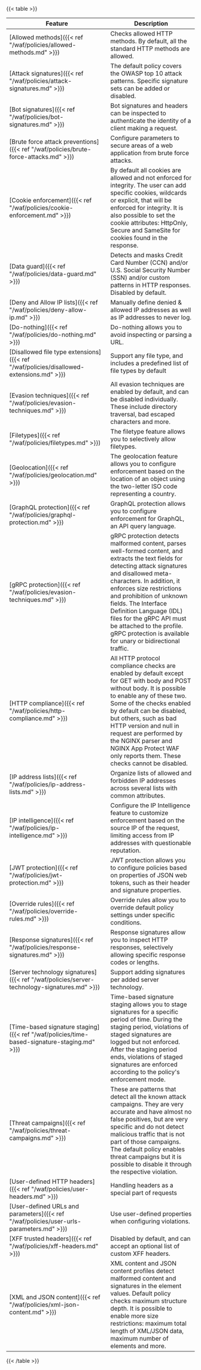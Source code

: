 ---
---

{{< table >}}

| Feature                             | Description |
| ----------------------------------- | ----------- |
| [Allowed methods]({{< ref "/waf/policies/allowed-methods.md" >}}) | Checks allowed HTTP methods. By default, all the standard HTTP methods are allowed. |
| [Attack signatures]({{< ref "/waf/policies/attack-signatures.md" >}}) | The default policy covers the OWASP top 10 attack patterns. Specific signature sets can be added or disabled. |
| [Bot signatures]({{< ref "/waf/policies/bot-signatures.md" >}}) | Bot signatures and headers can be inspected to authenticate the identity of a client making a request. |
| [Brute force attack preventions]({{< ref "/waf/policies/brute-force-attacks.md" >}}) | Configure parameters to secure areas of a web application from brute force attacks. |
| [Cookie enforcement]({{< ref "/waf/policies/cookie-enforcement.md" >}}) | By default all cookies are allowed and not enforced for integrity. The user can add specific cookies, wildcards or explicit, that will be enforced for integrity. It is also possible to set the cookie attributes: HttpOnly, Secure and SameSite for cookies found in the response. |
| [Data guard]({{< ref "/waf/policies/data-guard.md" >}}) | Detects and masks Credit Card Number (CCN) and/or U.S. Social Security Number (SSN) and/or custom patterns in HTTP responses. Disabled by default. |
| [Deny and Allow IP lists]({{< ref "/waf/policies/deny-allow-ip.md" >}}) | Manually define denied & allowed IP addresses as well as IP addresses to never log. |
| [Do-nothing]({{< ref "/waf/policies/do-nothing.md" >}}) | Do-nothing allows you to avoid inspecting or parsing a URL. |
| [Disallowed file type extensions]({{< ref "/waf/policies/disallowed-extensions.md" >}}) | Support any file type, and includes a predefined list of file types by default |
| [Evasion techniques]({{< ref "/waf/policies/evasion-techniques.md" >}}) | All evasion techniques are enabled by default, and can be disabled individually. These include directory traversal, bad escaped characters and more. |
| [Filetypes]({{< ref "/waf/policies/filetypes.md" >}}) | The filetype feature allows you to selectively allow filetypes. |
| [Geolocation]({{< ref "/waf/policies/geolocation.md" >}}) | The geolocation feature allows you to configure enforcement based on the location of an object using the two-letter ISO code representing a country. | 
| [GraphQL protection]({{< ref "/waf/policies/graphql-protection.md" >}}) | GraphQL protection allows you to configure enforcement for GraphQL, an API query language. | 
| [gRPC protection]({{< ref "/waf/policies/evasion-techniques.md" >}}) | gRPC protection detects malformed content, parses well-formed content, and extracts the text fields for detecting attack signatures and disallowed meta-characters. In addition, it enforces size restrictions and prohibition of unknown fields. The Interface Definition Language (IDL) files for the gRPC API must be attached to the profile. gRPC protection is available for unary or bidirectional traffic. |
| [HTTP compliance]({{< ref "/waf/policies/http-compliance.md" >}}) | All HTTP protocol compliance checks are enabled by default except for GET with body and POST without body. It is possible to enable any of these two. Some of the checks enabled by default can be disabled, but others, such as bad HTTP version and null in request are performed by the NGINX parser and NGINX App Protect WAF only reports them. These checks cannot be disabled. |
| [IP address lists]({{< ref "/waf/policies/ip-address-lists.md" >}}) | Organize lists of allowed and forbidden IP addresses across several lists with common attributes. |
| [IP intelligence]({{< ref "/waf/policies/ip-intelligence.md" >}}) | Configure the IP Intelligence feature to customize enforcement based on the source IP of the request, limiting access from IP addresses with questionable reputation. |
| [JWT protection]({{< ref "/waf/policies/jwt-protection.md" >}}) | JWT protection allows you to configure policies based on properties of JSON web tokens, such as their header and signature properties. | 
| [Override rules]({{< ref "/waf/policies/override-rules.md" >}}) | Override rules allow you to override default policy settings under specific conditions. |
| [Response signatures]({{< ref "/waf/policies/response-signatures.md" >}}) | Response signatures allow you to inspect HTTP responses, selectively allowing specific response codes or lengths. |
| [Server technology signatures]({{< ref "/waf/policies/server-technology-signatures.md" >}}) | Support adding signatures per added server technology. |
| [Time-based signature staging]({{< ref "/waf/policies/time-based-signature-staging.md" >}}) | Time-based signature staging allows you to stage signatures for a specific period of time. During the staging period, violations of staged signatures are logged but not enforced. After the staging period ends, violations of staged signatures are enforced according to the policy's enforcement mode. |
| [Threat campaigns]({{< ref "/waf/policies/threat-campaigns.md" >}}) | These are patterns that detect all the known attack campaigns. They are very accurate and have almost no false positives, but are very specific and do not detect malicious traffic that is not part of those campaigns. The default policy enables threat campaigns but it is possible to disable it through the respective violation. |
| [User-defined HTTP headers]({{< ref "/waf/policies/user-headers.md" >}}) | Handling headers as a special part of requests |
| [User-defined URLs and parameters]({{< ref "/waf/policies/user-urls-parameters.md" >}}) | Use user-defined properties when configuring violations. |
| [XFF trusted headers]({{< ref "/waf/policies/xff-headers.md" >}}) | Disabled by default, and can accept an optional list of custom XFF headers. |
| [XML and JSON content]({{< ref "/waf/policies/xml-json-content.md" >}}) | XML content and JSON content profiles detect malformed content and signatures in the element values. Default policy checks maximum structure depth. It is possible to enable more size restrictions: maximum total length of XML/JSON data, maximum number of elements and more. |

{{< /table >}}

